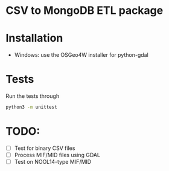 # CSV to MongoDB ETL package

# Installation
- Windows: use the OSGeo4W installer for python-gdal

# Tests
Run the tests through
```bash
python3 -m unittest
```

# TODO:
- [ ] Test for binary CSV files
- [ ] Process MIF/MID files using GDAL
- [ ] Test on NOOL14-type MIF/MID